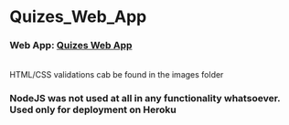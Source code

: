 # Quizes_Web_App
### Web App: [Quizes Web App](https://kfupm-quizes.herokuapp.com) 
<br/>
HTML/CSS validations cab be found in the images folder

### NodeJS was not used at all in any functionality whatsoever. Used only for deployment on Heroku
